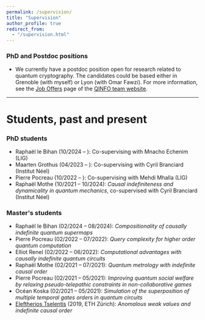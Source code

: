```yaml
---
permalink: /supervision/
title: "Supervision"
author_profile: true
redirect_from: 
  - "/supervision.html"
---
```


### PhD and Postdoc positions

<!-- - There are some possibilities to apply for PhD funding in Grenoble; exceptional students with ideas for a PhD project can get in touch to discuss such possibilities further. -->
- We currently have a postdoc position open for research related to quantum cryptography. The candidates could be based either in Grenoble (with myself) or Lyon (with Omar Fawzi). For more information, see the [Job Offers](https://team.inria.fr/qinfo/job-offers/) page of the [QINFO team website](https://team.inria.fr/qinfo/).
<!-- - As part of the ANR project "Taming Quantum Causality" there is a postdoc position available (starting anytime from Jan 2023) at the Institut Néel with Cyril Branciard and in close collaboration with myself. If you're interested in applying or want further information, contact myself or [Cyril Branciard](https://neel.cnrs.fr/les-chercheurs-et-techniciens/branciard-cyril). -->

<!-- For further positions, you can also check out the [Job Offers](https://team.inria.fr/qinfo/job-offers/) page of the [QINFO team website](https://team.inria.fr/qinfo/). -->

<!-- - Inria is supporting applicants for Marie Curie Postdoctoral Fellowships, see the [EURAXESS posting](https://euraxess.ec.europa.eu/jobs/hosting/inria-msca-pf-2022-hosting-offer-grenoble-lyon-20) for more information. -->
<!-- - **PhD offers:** various possibilities for funding exist for excellent, well-motivated students; contact me for more details if interested. -->

<!-- ### Internship offers (Master's, Engineering school, etc.)

If you are interested in doing an internship or research project with me, get in touch to discuss possible project topics. -->

---

# Students, past and present

### PhD students
- Raphaël le Bihan (10/2024 – ): Co-supervising with Mnacho Echenim (LIG)
- Maarten Grothus (04/2023 – ): Co-supervising with Cyril Branciard (Institut Néel)
- Pierre Pocreau (10/2022 – ): Co-supervising with Mehdi Mhalla (LIG)
- Raphaël Mothe (10/2021 – 10/2024): *Causal indefiniteness and dynamicality in quantum mechanics*, co-supervised with Cyril Branciard (Institut Néel)

### Master's students
- Raphaël le Bihan (02/2024 – 08/2024): *Compositionality of causally indefinite quantum supermaps*
- Pierre Pocreau (02/2022 – 07/2022): *Query complexity for higher order quantum computation*
- Elliot Renel (02/2022 – 06/2022): *Computational advantages with causally indefinite quantum circuits*
- Raphaël Mothe (02/2021 – 07/2021): *Quantum metrology with indefinite causal order*
- Pierre Pocreau (02/2021 – 05/2021): *Improving quantum social welfare by relaxing pseudo-telepathic constraints in non-collaborative games*
- Océan Koska (02/2021 – 05/2021): *Simulation of the superposition of multiple temporal gates orders in quantum circuits*
- [Eleftherios Tselentis](https://www.iqoqi-vienna.at/people/staff/eleftherios-ermis-tselentis) (2019, ETH Zürich): *Anomalous weak values and indefinite causal order*
